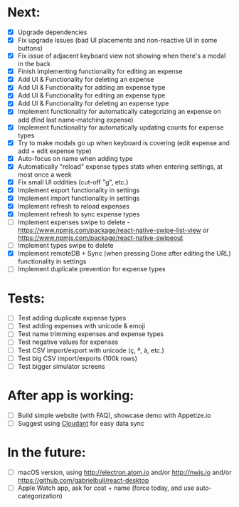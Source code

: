 # Next:
- [x] Upgrade dependencies
- [x] Fix upgrade issues (bad UI placements and non-reactive UI in some buttons)
- [x] Fix issue of adjacent keyboard view not showing when there's a modal in the back
- [x] Finish Implementing functionality for editing an expense
- [x] Add UI & Functionality for deleting an expense
- [x] Add UI & Functionality for adding an expense type
- [x] Add UI & Functionality for editing an expense type
- [x] Add UI & Functionality for deleting an expense type
- [x] Implement functionality for automatically categorizing an expense on add (find last name-matching expense)
- [x] Implement functionality for automatically updating counts for expense types
- [x] Try to make modals go up when keyboard is covering (edit expense and add + edit expense type)
- [x] Auto-focus on name when adding type
- [x] Automatically "reload" expense types stats when entering settings, at most once a week
- [x] Fix small UI oddities (cut-off "g", etc.)
- [x] Implement export functionality in settings
- [x] Implement import functionality in settings
- [x] Implement refresh to reload expenses
- [x] Implement refresh to sync expense types
- [ ] Implement expenses swipe to delete - https://www.npmjs.com/package/react-native-swipe-list-view or https://www.npmjs.com/package/react-native-swipeout
- [ ] Implement types swipe to delete
- [x] Implement remoteDB + Sync (when pressing Done after editing the URL) functionality in settings
- [ ] Implement duplicate prevention for expense types

# Tests:
- [ ] Test adding duplicate expense types
- [ ] Test adding expenses with unicode & emoji
- [ ] Test name trimming expenses and expense types
- [ ] Test negative values for expenses
- [ ] Test CSV import/export with unicode (ç, ª, à, etc.)
- [ ] Test big CSV import/exports (100k rows)
- [ ] Test bigger simulator screens

# After app is working:
- [ ] Build simple website (with FAQ), showcase demo with Appetize.io
- [ ] Suggest using [Cloudant](https://cloudant.com/sign-up/) for easy data sync

# In the future:
- [ ] macOS version, using http://electron.atom.io and/or http://nwjs.io and/or https://github.com/gabrielbull/react-desktop
- [ ] Apple Watch app, ask for cost + name (force today, and use auto-categorization)
